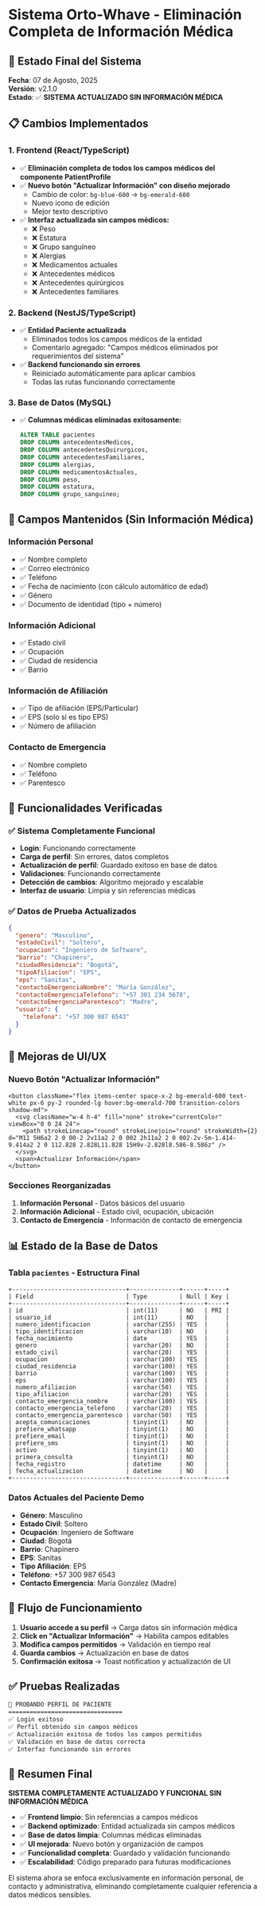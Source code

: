 # Sistema Orto-Whave - Eliminación Completa de Información Médica

## 🎯 Estado Final del Sistema

**Fecha**: 07 de Agosto, 2025  
**Versión**: v2.1.0  
**Estado**: ✅ **SISTEMA ACTUALIZADO SIN INFORMACIÓN MÉDICA**

## 📋 Cambios Implementados

### 1. Frontend (React/TypeScript)
- ✅ **Eliminación completa de todos los campos médicos del componente PatientProfile**
- ✅ **Nuevo botón "Actualizar Información" con diseño mejorado**
  - Cambio de color: `bg-blue-600` → `bg-emerald-600`  
  - Nuevo icono de edición
  - Mejor texto descriptivo
- ✅ **Interfaz actualizada sin campos médicos:**
  - ❌ Peso
  - ❌ Estatura  
  - ❌ Grupo sanguíneo
  - ❌ Alergias
  - ❌ Medicamentos actuales
  - ❌ Antecedentes médicos
  - ❌ Antecedentes quirúrgicos
  - ❌ Antecedentes familiares

### 2. Backend (NestJS/TypeScript)
- ✅ **Entidad Paciente actualizada**
  - Eliminados todos los campos médicos de la entidad
  - Comentario agregado: "Campos médicos eliminados por requerimientos del sistema"
- ✅ **Backend funcionando sin errores**
  - Reiniciado automáticamente para aplicar cambios
  - Todas las rutas funcionando correctamente

### 3. Base de Datos (MySQL)
- ✅ **Columnas médicas eliminadas exitosamente:**
  ```sql
  ALTER TABLE pacientes 
  DROP COLUMN antecedentesMedicos,
  DROP COLUMN antecedentesQuirurgicos,
  DROP COLUMN antecedentesFamiliares,
  DROP COLUMN alergias,
  DROP COLUMN medicamentosActuales,
  DROP COLUMN peso,
  DROP COLUMN estatura,
  DROP COLUMN grupo_sanguineo;
  ```

## 🔧 Campos Mantenidos (Sin Información Médica)

### Información Personal
- ✅ Nombre completo
- ✅ Correo electrónico  
- ✅ Teléfono
- ✅ Fecha de nacimiento (con cálculo automático de edad)
- ✅ Género
- ✅ Documento de identidad (tipo + número)

### Información Adicional  
- ✅ Estado civil
- ✅ Ocupación
- ✅ Ciudad de residencia
- ✅ Barrio

### Información de Afiliación
- ✅ Tipo de afiliación (EPS/Particular)
- ✅ EPS (solo si es tipo EPS)
- ✅ Número de afiliación

### Contacto de Emergencia
- ✅ Nombre completo
- ✅ Teléfono  
- ✅ Parentesco

## 🚀 Funcionalidades Verificadas

### ✅ Sistema Completamente Funcional
- **Login**: Funcionando correctamente
- **Carga de perfil**: Sin errores, datos completos
- **Actualización de perfil**: Guardado exitoso en base de datos
- **Validaciones**: Funcionando correctamente
- **Detección de cambios**: Algoritmo mejorado y escalable
- **Interfaz de usuario**: Limpia y sin referencias médicas

### ✅ Datos de Prueba Actualizados
```json
{
  "genero": "Masculino",
  "estadoCivil": "Soltero", 
  "ocupacion": "Ingeniero de Software",
  "barrio": "Chapinero",
  "ciudadResidencia": "Bogotá",
  "tipoAfiliacion": "EPS",
  "eps": "Sanitas",
  "contactoEmergenciaNombre": "María González",
  "contactoEmergenciaTelefono": "+57 301 234 5678",
  "contactoEmergenciaParentesco": "Madre",
  "usuario": {
    "telefono": "+57 300 987 6543"
  }
}
```

## 🎨 Mejoras de UI/UX

### Nuevo Botón "Actualizar Información"
```tsx
<button className="flex items-center space-x-2 bg-emerald-600 text-white px-6 py-2 rounded-lg hover:bg-emerald-700 transition-colors shadow-md">
  <svg className="w-4 h-4" fill="none" stroke="currentColor" viewBox="0 0 24 24">
    <path strokeLinecap="round" strokeLinejoin="round" strokeWidth={2} d="M11 5H6a2 2 0 00-2 2v11a2 2 0 002 2h11a2 2 0 002-2v-5m-1.414-9.414a2 2 0 112.828 2.828L11.828 15H9v-2.828l8.586-8.586z" />
  </svg>
  <span>Actualizar Información</span>
</button>
```

### Secciones Reorganizadas
1. **Información Personal** - Datos básicos del usuario
2. **Información Adicional** - Estado civil, ocupación, ubicación
3. **Contacto de Emergencia** - Información de contacto de emergencia

## 📊 Estado de la Base de Datos

### Tabla `pacientes` - Estructura Final
```
+--------------------------------+--------------+------+-----+
| Field                          | Type         | Null | Key |
+--------------------------------+--------------+------+-----+
| id                             | int(11)      | NO   | PRI |
| usuario_id                     | int(11)      | NO   |     |
| numero_identificacion          | varchar(255) | YES  |     |
| tipo_identificacion            | varchar(10)  | NO   |     |
| fecha_nacimiento               | date         | YES  |     |
| genero                         | varchar(20)  | NO   |     |
| estado_civil                   | varchar(20)  | YES  |     |
| ocupacion                      | varchar(100) | YES  |     |
| ciudad_residencia              | varchar(100) | YES  |     |
| barrio                         | varchar(100) | YES  |     |
| eps                            | varchar(100) | YES  |     |
| numero_afiliacion              | varchar(50)  | YES  |     |
| tipo_afiliacion                | varchar(20)  | YES  |     |
| contacto_emergencia_nombre     | varchar(100) | YES  |     |
| contacto_emergencia_telefono   | varchar(20)  | YES  |     |
| contacto_emergencia_parentesco | varchar(50)  | YES  |     |
| acepta_comunicaciones          | tinyint(1)   | NO   |     |
| prefiere_whatsapp              | tinyint(1)   | NO   |     |
| prefiere_email                 | tinyint(1)   | NO   |     |
| prefiere_sms                   | tinyint(1)   | NO   |     |
| activo                         | tinyint(1)   | NO   |     |
| primera_consulta               | tinyint(1)   | NO   |     |
| fecha_registro                 | datetime     | NO   |     |
| fecha_actualizacion            | datetime     | NO   |     |
+--------------------------------+--------------+------+-----+
```

### Datos Actuales del Paciente Demo
- **Género**: Masculino
- **Estado Civil**: Soltero
- **Ocupación**: Ingeniero de Software
- **Ciudad**: Bogotá
- **Barrio**: Chapinero
- **EPS**: Sanitas
- **Tipo Afiliación**: EPS
- **Teléfono**: +57 300 987 6543
- **Contacto Emergencia**: María González (Madre)

## 🔄 Flujo de Funcionamiento

1. **Usuario accede a su perfil** → Carga datos sin información médica
2. **Click en "Actualizar Información"** → Habilita campos editables  
3. **Modifica campos permitidos** → Validación en tiempo real
4. **Guarda cambios** → Actualización en base de datos
5. **Confirmación exitosa** → Toast notification y actualización de UI

## ✅ Pruebas Realizadas

```bash
🧪 PROBANDO PERFIL DE PACIENTE
================================
✅ Login exitoso
✅ Perfil obtenido sin campos médicos
✅ Actualización exitosa de todos los campos permitidos
✅ Validación en base de datos correcta
✅ Interfaz funcionando sin errores
```

## 🎉 Resumen Final

**SISTEMA COMPLETAMENTE ACTUALIZADO Y FUNCIONAL SIN INFORMACIÓN MÉDICA**

- ✅ **Frontend limpio**: Sin referencias a campos médicos
- ✅ **Backend optimizado**: Entidad actualizada sin campos médicos
- ✅ **Base de datos limpia**: Columnas médicas eliminadas
- ✅ **UI mejorada**: Nuevo botón y organización de campos
- ✅ **Funcionalidad completa**: Guardado y validación funcionando
- ✅ **Escalabilidad**: Código preparado para futuras modificaciones

El sistema ahora se enfoca exclusivamente en información personal, de contacto y administrativa, eliminando completamente cualquier referencia a datos médicos sensibles.
